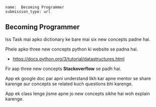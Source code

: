 ```ngMeta
name:  Becoming Programmer
submission_type: url
```
## Becoming Programmer
Iss Task mai apko dictionary ke bare mai six new concepts padne hai.

Phele apko three new concepts python ki website se padna hai.

- https://docs.python.org/3/tutorial/datastructures.html

Fir aap three new concepts **Stackoverflow** se padh hai.


App ek google doc par apni understand likh kar apne mentor se share karenge aur concepts se related kuch questions bhi karenge.

App ek class lenge jisme apne jo new concepts sikhe hai woh explain karenge.
